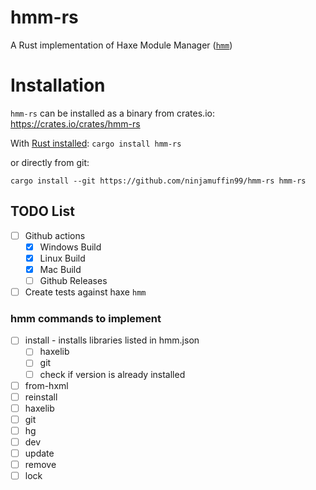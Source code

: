 # hmm-rs

A Rust implementation of Haxe Module Manager ([`hmm`](https://github.com/andywhite37/hmm))

# Installation

`hmm-rs` can be installed as a binary from crates.io: https://crates.io/crates/hmm-rs

With [Rust installed](https://www.rust-lang.org/tools/install):
`cargo install hmm-rs`

or directly from git:

`cargo install --git https://github.com/ninjamuffin99/hmm-rs hmm-rs`

## TODO List

- [ ] Github actions
  - [x] Windows Build
  - [x] Linux Build
  - [x] Mac Build
  - [ ] Github Releases
- [ ] Create tests against haxe `hmm`

### hmm commands to implement

- [ ] install - installs libraries listed in hmm.json
  - [ ] haxelib
  - [ ] git
  - [ ] check if version is already installed
- [ ] from-hxml
- [ ] reinstall
- [ ] haxelib
- [ ] git
- [ ] hg
- [ ] dev
- [ ] update
- [ ] remove
- [ ] lock
